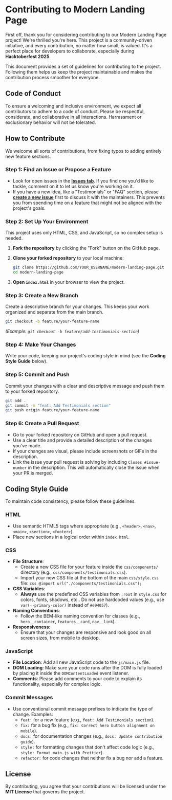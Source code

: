 # Contributing to Modern Landing Page

First off, thank you for considering contributing to our Modern Landing Page project\! We're thrilled you're here. This project is a community-driven initiative, and every contribution, no matter how small, is valued. It's a perfect place for developers to collaborate, especially during **Hacktoberfest 2025**.

This document provides a set of guidelines for contributing to the project. Following them helps us keep the project maintainable and makes the contribution process smoother for everyone.

## Code of Conduct

To ensure a welcoming and inclusive environment, we expect all contributors to adhere to a code of conduct. Please be respectful, considerate, and collaborative in all interactions. Harrassment or exclusionary behavior will not be tolerated.

## How to Contribute

We welcome all sorts of contributions, from fixing typos to adding entirely new feature sections.

### Step 1: Find an Issue or Propose a Feature

* Look for open issues in the **[Issues tab](https://github.com/rakesh/modern-landing-page/issues)**. If you find one you'd like to tackle, comment on it to let us know you're working on it.
* If you have a new idea, like a "Testimonials" or "FAQ" section, please **[create a new issue](https://github.com/rakesh/modern-landing-page/issues/new)** first to discuss it with the maintainers. This prevents you from spending time on a feature that might not be aligned with the project's goals.

### Step 2: Set Up Your Environment

This project uses only HTML, CSS, and JavaScript, so no complex setup is needed.

1. **Fork the repository** by clicking the "Fork" button on the GitHub page.
2. **Clone your forked repository** to your local machine:

    ```bash
    git clone https://github.com/YOUR_USERNAME/modern-landing-page.git
    cd modern-landing-page
    ```

3. **Open `index.html`** in your browser to view the project.

### Step 3: Create a New Branch

Create a descriptive branch for your changes. This keeps your work organized and separate from the main branch.

```bash
git checkout -b feature/your-feature-name
```

*(Example: `git checkout -b feature/add-testimonials-section`)*

### Step 4: Make Your Changes

Write your code, keeping our project's coding style in mind (see the **Coding Style Guide** below).

### Step 5: Commit and Push

Commit your changes with a clear and descriptive message and push them to your forked repository.

```bash
git add .
git commit -m "feat: Add Testimonials section"
git push origin feature/your-feature-name
```

### Step 6: Create a Pull Request

* Go to your forked repository on GitHub and open a pull request.
* Use a clear title and provide a detailed description of the changes you've made.
* If your changes are visual, please include screenshots or GIFs in the description.
* Link the issue your pull request is solving by including `Closes #issue-number` in the description. This will automatically close the issue when your PR is merged.

## Coding Style Guide

To maintain code consistency, please follow these guidelines.

### HTML

* Use semantic HTML5 tags where appropriate (e.g., `<header>`, `<nav>`, `<main>`, `<section>`, `<footer>`).
* Place new sections in a logical order within `index.html`.

### CSS

* **File Structure**:
  * Create a new CSS file for your feature inside the `css/components/` directory (e.g., `css/components/testimonials.css`).
  * Import your new CSS file at the bottom of the main `css/style.css` file:
        ```css
        @import url("./components/testimonials.css");
        ```
* **CSS Variables**:
  * **Always** use the predefined CSS variables from `:root` in `style.css` for colors, fonts, shadows, etc.. Do not use hardcoded values (e.g., use `var(--primary-color)` instead of `#e94057`).
* **Naming Conventions**:
  * Follow the BEM-like naming convention for classes (e.g., `hero__container`, `features__card`, `nav__link`).
* **Responsiveness**:
  * Ensure that your changes are responsive and look good on all screen sizes, from mobile to desktop.

### JavaScript

* **File Location**: Add all new JavaScript code to the `js/main.js` file.
* **DOM Loading**: Make sure your code runs after the DOM is fully loaded by placing it inside the `DOMContentLoaded` event listener.
* **Comments**: Please add comments to your code to explain its functionality, especially for complex logic.

### Commit Messages

* Use conventional commit message prefixes to indicate the type of change. Examples:
  * `feat:` for a new feature (e.g., `feat: Add Testimonials section`).
  * `fix:` for a bug fix (e.g., `fix: Correct hero button alignment on mobile`).
  * `docs:` for documentation changes (e.g., `docs: Update contribution guide`).
  * `style:` for formatting changes that don't affect code logic (e.g., `style: Format main.js with Prettier`).
  * `refactor:` for code changes that neither fix a bug nor add a feature.

## License

By contributing, you agree that your contributions will be licensed under the **MIT License** that governs the project.
